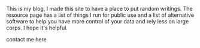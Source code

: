 This is my blog, I made this site to have a place to put random writings. The resource page has a list of things I run for public use and a list of alternative software to help you have more control of your data and rely less on large corps. I hope it's helpful.

contact me here
